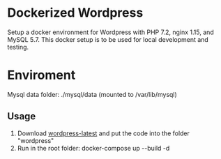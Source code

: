 # Dockerized Wordpress
Setup a docker environment for Wordpress with PHP 7.2, nginx 1.15, and MySQL 5.7. This docker setup is to be used for local development and testing.

# Enviroment
Mysql data folder: ./mysql/data (mounted to /var/lib/mysql)

## Usage
1. Download [wordpress-latest](https://cn.wordpress.org/latest-zh_CN.zip) and put the code into the folder "wordpress"
2. Run in the root folder: docker-compose up --build -d


